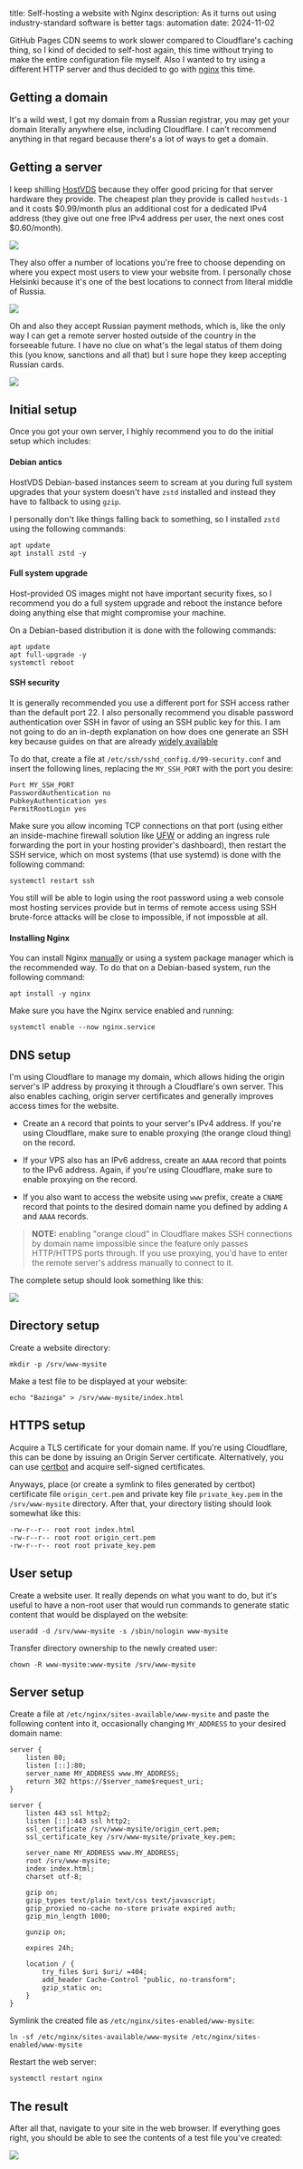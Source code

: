 title: Self-hosting a website with Nginx
description: As it turns out using industry-standard software is better
tags: automation
date: 2024-11-02

GitHub Pages CDN seems to work slower compared to Cloudflare's caching thing, so I kind of decided to self-host again, this time without trying to make the entire configuration file myself. Also I wanted to try using a different HTTP server and thus decided to go with [nginx](https://nginx.org/en/) this time.

## Getting a domain
It's a wild west, I got my domain from a Russian registrar, you may get your domain literally anywhere else, including Cloudflare. I can't recommend anything in that regard because there's a lot of ways to get a domain.


## Getting a server
I keep shilling [HostVDS](https://hostvds.com/?affiliate_uuid=35e44a9e-ac36-4858-bc36-a1ad0566d695) because they offer good pricing for that server hardware they provide. The cheapest plan they provide is called `hostvds-1` and it costs $0.99/month plus an additional cost for a dedicated IPv4 address (they give out one free IPv4 address per user, the next ones cost $0.60/month).  

![](2024-11-02.self-hosting/2024-11-02_13-16.png)  

They also offer a number of locations you're free to choose depending on where you expect most users to view your website from. I personally chose Helsinki because it's one of the best locations to connect from literal middle of Russia.  

![](2024-11-02.self-hosting/2024-11-02_13-23.png)  

Oh and also they accept Russian payment methods, which is, like the only way I can get a remote server hosted outside of the country in the forseeable future. I have no clue on what's the legal status of them doing this (you know, sanctions and all that) but I sure hope they keep accepting Russian cards.  

![](2024-11-02.self-hosting/2024-11-02_13-24.png)  


## Initial setup
Once you got your own server, I highly recommend you to do the initial setup which includes:  


#### Debian antics
HostVDS Debian-based instances seem to scream at you during full system upgrades that your system doesn't have `zstd` installed and instead they have to fallback to using 
`gzip`.  

I personally don't like things falling back to something, so I installed `zstd` using the following commands:  
```
apt update
apt install zstd -y
```


#### Full system upgrade
Host-provided OS images might not have important security fixes, so I recommend you do a full system upgrade and reboot the instance before doing anything else that might compromise your machine.  

On a Debian-based distribution it is done with the following commands:  
```
apt update
apt full-upgrade -y
systemctl reboot
```


#### SSH security
It is generally recommended you use a different port for SSH access rather than the default port 22. I also personally recommend you disable password authentication over SSH in favor of using an SSH public key for this. I am not going to do an in-depth explanation on how does one generate an SSH key because guides on that are already [widely available](https://letmegooglethat.com/?q=ssh+keygen)  

To do that, create a file at `/etc/ssh/sshd_config.d/99-security.conf` and insert the following lines, replacing the `MY_SSH_PORT` with the port you desire:  
```
Port MY_SSH_PORT
PasswordAuthentication no
PubkeyAuthentication yes
PermitRootLogin yes
```

Make sure you allow incoming TCP connections on that port (using either an inside-machine firewall solution like [UFW](https://launchpad.net/ufw) or adding an ingress rule forwarding the port in your hosting provider's dashboard), then restart the SSH service, which on most systems (that use systemd) is done with the following command:  
```
systemctl restart ssh
```

You still will be able to login using the root password using a web console most hosting services provide but in terms of remote access using SSH brute-force attacks will be close to impossible, if not impossble at all.  


#### Installing Nginx
You can install Nginx [manually](https://nginx.org/en/linux_packages.html) or using a system package manager which is the recommended way. To do that on a Debian-based system, run the following command:  
```
apt install -y nginx
```

Make sure you have the Nginx service enabled and running:  
```
systemctl enable --now nginx.service
```


## DNS setup
I'm using Cloudflare to manage my domain, which allows hiding the origin server's IP address by proxying it through a Cloudflare's own server. This also enables caching, origin server certificates and generally improves access times for the website.  

* Create an `A` record that points to your server's IPv4 address. If you're using Cloudflare, make sure to enable proxying (the orange cloud thing) on the record.  

* If your VPS also has an IPv6 address, create an `AAAA` record that points to the IPv6 address. Again, if you're using Cloudflare, make sure to enable proxying on the record.  

* If you also want to access the website using `www` prefix, create a `CNAME` record that points to the desired domain name you defined by adding `A` and `AAAA` records.  

> **NOTE:** enabling "orange cloud" in Cloudflare makes SSH connections by domain name impossible since the feature only passes HTTP/HTTPS ports through. If you use proxying, you'd have to enter the remote server's address manually to connect to it.  

The complete setup should look something like this:  

![](2024-11-02.self-hosting/2024-11-02_14-04.png)  


## Directory setup
Create a website directory:  
```
mkdir -p /srv/www-mysite
```

Make a test file to be displayed at your website:  
```
echo "Bazinga" > /srv/www-mysite/index.html
```


## HTTPS setup
Acquire a TLS certificate for your domain name. If you're using Cloudflare, this can be done by issuing an Origin Server certificate. Alternatively, you can use [certbot](https://certbot.eff.org/) and acquire self-signed certificates.  

Anyways, place (or create a symlink to files generated by certbot) certificate file `origin_cert.pem` and private key file `private_key.pem` in the `/srv/www-mysite` directory. After that, your directory listing should look somewhat like this:  
```plaintext
-rw-r--r-- root root index.html
-rw-r--r-- root root origin_cert.pem
-rw-r--r-- root root private_key.pem
```


## User setup
Create a website user. It really depends on what you want to do, but it's useful to have a non-root user that would run commands to generate static content that would be displayed on the website:  
```
useradd -d /srv/www-mysite -s /sbin/nologin www-mysite
```

Transfer directory ownership to the newly created user:  
```
chown -R www-mysite:www-mysite /srv/www-mysite
```


## Server setup
Create a file at `/etc/nginx/sites-available/www-mysite` and paste the following content into it, occasionally changing `MY_ADDRESS` to your desired domain name:  
```nginx
server {
    listen 80;
    listen [::]:80;
    server_name MY_ADDRESS www.MY_ADDRESS;
    return 302 https://$server_name$request_uri;
}

server {
    listen 443 ssl http2;
    listen [::]:443 ssl http2;
    ssl_certificate /srv/www-mysite/origin_cert.pem;
    ssl_certificate_key /srv/www-mysite/private_key.pem;

    server_name MY_ADDRESS www.MY_ADDRESS;
    root /srv/www-mysite;
    index index.html;
    charset utf-8;

    gzip on;
    gzip_types text/plain text/css text/javascript;
    gzip_proxied no-cache no-store private expired auth;
    gzip_min_length 1000;

    gunzip on;

    expires 24h;

    location / {
        try_files $uri $uri/ =404;
        add_header Cache-Control "public, no-transform";
        gzip_static on;
    }
}
```

Symlink the created file as `/etc/nginx/sites-enabled/www-mysite`:  
```
ln -sf /etc/nginx/sites-available/www-mysite /etc/nginx/sites-enabled/www-mysite
```

Restart the web server:  
```
systemctl restart nginx
```

## The result
After all that, navigate to your site in the web browser. If everything goes right, you should be able to see the contents of a test file you've created:  

![](2024-11-02.self-hosting/2024-11-02_14-30.png)
